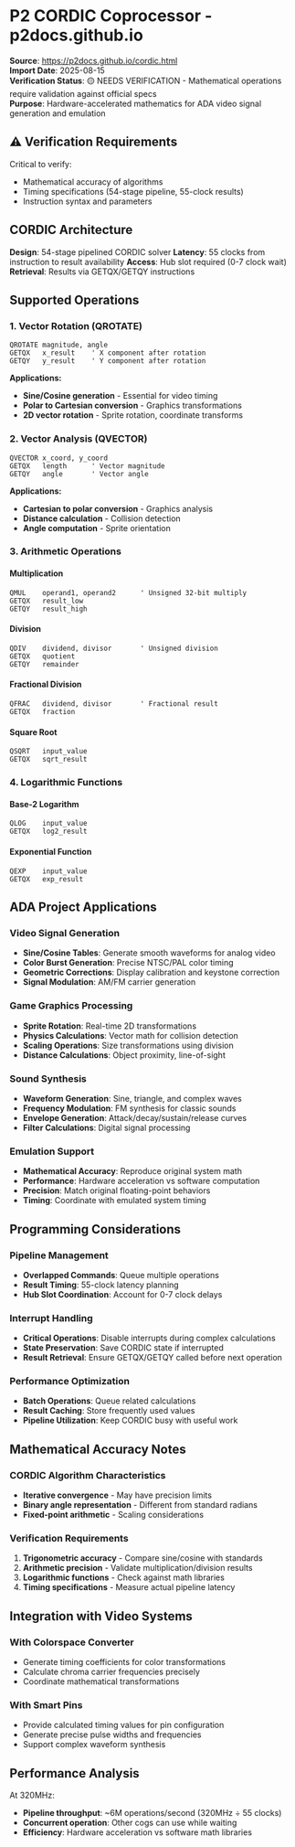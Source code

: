 # P2 CORDIC Coprocessor - p2docs.github.io

**Source**: https://p2docs.github.io/cordic.html  
**Import Date**: 2025-08-15  
**Verification Status**: 🟡 NEEDS VERIFICATION - Mathematical operations require validation against official specs  
**Purpose**: Hardware-accelerated mathematics for ADA video signal generation and emulation

## ⚠️ Verification Requirements

Critical to verify:
- Mathematical accuracy of algorithms
- Timing specifications (54-stage pipeline, 55-clock results)
- Instruction syntax and parameters

## CORDIC Architecture

**Design**: 54-stage pipelined CORDIC solver
**Latency**: 55 clocks from instruction to result availability
**Access**: Hub slot required (0-7 clock wait)
**Retrieval**: Results via GETQX/GETQY instructions

## Supported Operations

### 1. Vector Rotation (QROTATE)
```pasm2
QROTATE magnitude, angle
GETQX   x_result    ' X component after rotation
GETQY   y_result    ' Y component after rotation
```
**Applications:**
- **Sine/Cosine generation** - Essential for video timing
- **Polar to Cartesian conversion** - Graphics transformations  
- **2D vector rotation** - Sprite rotation, coordinate transforms

### 2. Vector Analysis (QVECTOR)
```pasm2
QVECTOR x_coord, y_coord
GETQX   length      ' Vector magnitude
GETQY   angle       ' Vector angle
```
**Applications:**
- **Cartesian to polar conversion** - Graphics analysis
- **Distance calculation** - Collision detection
- **Angle computation** - Sprite orientation

### 3. Arithmetic Operations

#### Multiplication
```pasm2
QMUL    operand1, operand2      ' Unsigned 32-bit multiply
GETQX   result_low
GETQY   result_high
```

#### Division
```pasm2
QDIV    dividend, divisor       ' Unsigned division
GETQX   quotient
GETQY   remainder
```

#### Fractional Division
```pasm2
QFRAC   dividend, divisor       ' Fractional result
GETQX   fraction
```

#### Square Root
```pasm2
QSQRT   input_value
GETQX   sqrt_result
```

### 4. Logarithmic Functions

#### Base-2 Logarithm
```pasm2
QLOG    input_value
GETQX   log2_result
```

#### Exponential Function  
```pasm2
QEXP    input_value
GETQX   exp_result
```

## ADA Project Applications

### Video Signal Generation
- **Sine/Cosine Tables**: Generate smooth waveforms for analog video
- **Color Burst Generation**: Precise NTSC/PAL color timing
- **Geometric Corrections**: Display calibration and keystone correction
- **Signal Modulation**: AM/FM carrier generation

### Game Graphics Processing
- **Sprite Rotation**: Real-time 2D transformations
- **Physics Calculations**: Vector math for collision detection
- **Scaling Operations**: Size transformations using division
- **Distance Calculations**: Object proximity, line-of-sight

### Sound Synthesis
- **Waveform Generation**: Sine, triangle, and complex waves
- **Frequency Modulation**: FM synthesis for classic sounds
- **Envelope Generation**: Attack/decay/sustain/release curves
- **Filter Calculations**: Digital signal processing

### Emulation Support
- **Mathematical Accuracy**: Reproduce original system math
- **Performance**: Hardware acceleration vs software computation
- **Precision**: Match original floating-point behaviors
- **Timing**: Coordinate with emulated system timing

## Programming Considerations

### Pipeline Management
- **Overlapped Commands**: Queue multiple operations
- **Result Timing**: 55-clock latency planning
- **Hub Slot Coordination**: Account for 0-7 clock delays

### Interrupt Handling
- **Critical Operations**: Disable interrupts during complex calculations
- **State Preservation**: Save CORDIC state if interrupted
- **Result Retrieval**: Ensure GETQX/GETQY called before next operation

### Performance Optimization
- **Batch Operations**: Queue related calculations
- **Result Caching**: Store frequently used values
- **Pipeline Utilization**: Keep CORDIC busy with useful work

## Mathematical Accuracy Notes

### CORDIC Algorithm Characteristics
- **Iterative convergence** - May have precision limits
- **Binary angle representation** - Different from standard radians
- **Fixed-point arithmetic** - Scaling considerations

### Verification Requirements
1. **Trigonometric accuracy** - Compare sine/cosine with standards
2. **Arithmetic precision** - Validate multiplication/division results  
3. **Logarithmic functions** - Check against math libraries
4. **Timing specifications** - Measure actual pipeline latency

## Integration with Video Systems

### With Colorspace Converter
- Generate timing coefficients for color transformations
- Calculate chroma carrier frequencies precisely
- Coordinate mathematical transformations

### With Smart Pins
- Provide calculated timing values for pin configuration
- Generate precise pulse widths and frequencies
- Support complex waveform synthesis

## Performance Analysis

At 320MHz:
- **Pipeline throughput**: ~6M operations/second (320MHz ÷ 55 clocks)
- **Concurrent operation**: Other cogs can use while waiting
- **Efficiency**: Hardware acceleration vs software math libraries